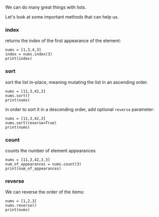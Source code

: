 We can do many great things with lists.

Let's look at some important methods that can help us.



### index

returns the index of the first appearance of the element:
```
nums = [1,3,4,3]
index = nums.index(3)
print(index)
```



### sort

sort the list in-place, meaning mutating the list in an ascending order.
```
nums = [11,3,42,3]
nums.sort()
print(nums)
```

in order to sort it in a descending order, add optional `reverse` parameter:
```
nums = [11,3,42,3]
nums.sort(reverse=True)
print(nums)
```

### count

counts the number of element appearances
```
nums = [11,3,42,3,3]
num_of_appearances = nums.count(3)
print(num_of_appearances)
```

### reverse

We can reverse the order of the items:
```
nums = [1,2,3]
nums.reverse()
print(nums)
```